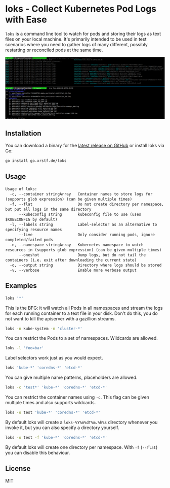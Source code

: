 # loks - Collect Kubernetes Pod Logs with Ease

`loks` is a command line tool to watch for pods and storing their logs as text files
on your local machine. It's primarily intended to be used in test scenarios where you
need to gather logs of many different, possibly restarting or reconciled pods at the
same time.

<p align="center">
  <img src="docs/sample.png" />
</p>

## Installation

You can download a binary for the [latest release on GitHub](https://github.com/xrstf/loks/releases)
or install loks via Go:

```bash
go install go.xrstf.de/loks
```

## Usage

```
Usage of loks:
  -c, --container stringArray   Container names to store logs for (supports glob expression) (can be given multiple times)
  -f, --flat                    Do not create directory per namespace, but put all logs in the same directory
      --kubeconfig string       kubeconfig file to use (uses $KUBECONFIG by default)
  -l, --labels string           Label-selector as an alternative to specifying resource names
      --live                    Only consider running pods, ignore completed/failed pods
  -n, --namespace stringArray   Kubernetes namespace to watch resources in (supports glob expression) (can be given multiple times)
      --oneshot                 Dump logs, but do not tail the containers (i.e. exit after downloading the current state)
  -o, --output string           Directory where logs should be stored
  -v, --verbose                 Enable more verbose output
```

## Examples

```bash
loks '*'
```

This is the BFG: it will watch all Pods in all namespaces and stream the logs for each running container to
a text file in your disk. Don't do this, you do not want to kill the apiserver with a gazillion streams.

```bash
loks -n kube-system -n 'cluster-*'
```

You can restrict the Pods to a set of namespaces. Wildcards are allowed.

```bash
loks -l 'foo=bar'
```

Label selectors work just as you would expect.

```bash
loks 'kube-*' 'coredns-*' 'etcd-*'
```

You can give multiple name patterns, placeholders are allowed.

```bash
loks -c 'test*' 'kube-*' 'coredns-*' 'etcd-*'
```

You can restrict the container names using `-c`. This flag can be given multiple times and also supports wildcards.

```bash
loks -o test 'kube-*' 'coredns-*' 'etcd-*'
```

By default loks will create a `loks-%Y%m%dT%m.%h%s` directory whenever you invoke it, but you can also specify
a directory yourself.

```bash
loks -o test -f 'kube-*' 'coredns-*' 'etcd-*'
```

By default loks will create one directory per namespace. With `-f` (`--flat`) you can disable this behaviour.

## License

MIT
